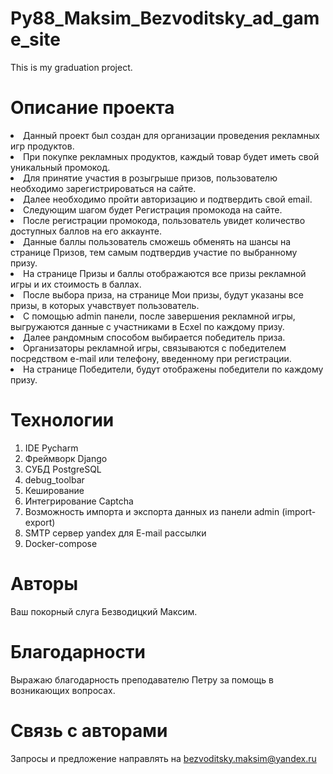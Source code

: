 # Py88_Maksim_Bezvoditsky_ad_game_site
This is my graduation project.

# Описание проекта
<li>Данный проект был создан для организации проведения рекламных игр продуктов.<br>
<li>При покупке рекламных продуктов, каждый товар будет иметь свой уникальный промокод.<br>
<li>Для принятие участия в розыгрыше призов, пользователю необходимо зарегистрироваться на сайте.<br>
<li>Далее необходимо пройти авторизацию и подтвердить свой email.<br>
<li>Следующим шагом будет Регистрация промокода на сайте.<br>
<li>После регистрации промокода, пользователь увидет количество доступных баллов на его аккаунте.<br>
<li>Данные баллы пользователь сможешь обменять на шансы на странице Призов, тем самым подтвердив участие по выбранному призу.<br>
<li>На странице Призы и баллы отображаются все призы рекламной игры и их стоимость в баллах.<br>
<li>После выбора приза, на странице Мои призы, будут указаны все призы, в которых учавствует пользователь.<br>
<li>С помощью admin панели, после завершения рекламной игры, выгружаются данные с участниками в Ecxel по каждому призу.<br>
<li>Далее рандомным способом выбирается победитель приза.<br>
<li>Организаторы рекламной игры, связываются с победителем посредством e-mail или телефону, введенному при регистрации.<br>
<li>На странице Победители, будут отображены победители по каждому призу.<br>

# Технологии
1. IDE Pycharm
2. Фреймворк Django
3. СУБД PostgreSQL
4. debug_toolbar
5. Кеширование
6. Интегрирование Captcha
7. Возможность импорта и экспорта данных из панели admin (import-export)
8. SMTP сервер yandex для E-mail рассылки
9. Docker-compose 

# Авторы
Ваш покорный слуга Безводицкий Максим.

# Благодарности
Выражаю благодарность преподавателю Петру за помощь в возникающих вопросах.

# Связь с авторами
Запросы и предложение направлять на bezvoditsky.maksim@yandex.ru
